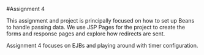 #Assignment 4

This assignment and project is principally focused on how to set up Beans to handle passing data.  We use JSP Pages for the project to create the forms and response pages and explore how redirects are sent.

Assignment 4 focuses on EJBs and playing around with timer configuration.
